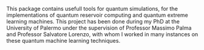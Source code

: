 This package contains usefull tools for quantum simulations, for the implementations of quantum reservoir computing and quantum extreme learning machines.
This project has been done during my PhD at the University of Palermo under the supervision of Professor Massimo Palma and Professor Salvatore Lorenzo, with whom I worked in many instances on these quantum machine learning techniques.
